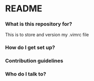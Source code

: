 # README #



### What is this repository for? ###

This is to store and version my .vimrc file 

### How do I get set up? ###


### Contribution guidelines ###


### Who do I talk to? ###
